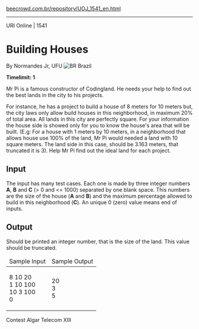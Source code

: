<p><a href="https://www.beecrowd.com.br/repository/UOJ_1541_en.html">beecrowd.com.br/repository/UOJ_1541_en.html</a></p><hr>
<div>
  <span>URI Online | 1541</span>
  <h1>Building Houses</h1>
  <div>
    <p>By Normandes Jr, UFU <img src="https://resources.beecrowd.com.br/gallery/images/flags/br.gif" alt="BR"> Brazil</p>
  </div>
  <strong>Timelimit: 1</strong>
</div>
<div>
<div>
  <p>Mr Pi is a famous constructor of Codingland. He needs your help to find out the best lands in the city to his projects.</p>
  <p>For instance, he has a project to build a house of 8 meters for 10 meters but, the city laws only allow build houses in this neighborhood, in maximum 20% of total area. All lands in this city are perfectly square. For your information the house side is showed only for you to know the house's area that will be built. (E.g: For a house with 1 meters by 10 meters, in a neighborhood that allows house use 100% of the land, Mr Pi would needed a land with 10 square meters. The land side in this case, should be 3.163 meters, that truncated it is 3). Help Mr Pi find out the ideal land for each project.</p>
</div>
<h2>Input</h2>
<div>
  <p>The input has many test cases. Each one is made by three integer numbers <strong>A</strong>, <strong>B</strong> and <strong>C</strong> (&gt; 0 and &lt;= 1000) separated by one blank space. This numbers are the size of the house (<strong>A</strong> and <strong>B</strong>) and the maximum percentage allowed to build in this neighborhood (<strong>C</strong>). An unique 0 (zero) value means end of inputs.</p>
</div>
<h2>Output</h2>
<div>
  <p>Should be printed an integer number, that is the size of the land. This value should be truncated.</p>
</div>
<div></div>
  <table>
    <thead>
      <tr>
        <td>Sample Input</td>
        <td>Sample Output</td>
      </tr>
    </thead>
    <tbody>
      <tr>
        <td>
          <p>8 10 20<br>
           1 10 100<br>
           10 3 100<br>
           0</p>
        </td>
        <td>
          <p>20<br>
           3<br>
           5</p>
        </td>
      </tr>
    </tbody>
  </table>
  <p>
  Contest Algar Telecom XIII</p>
</div>